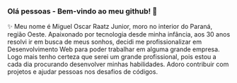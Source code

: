### Olá pessoas - Bem-vindo ao meu github! 👋

✨ Meu nome é Miguel Oscar Raatz Junior, moro no interior do Paraná, região Oeste.
Apaixonado por tecnologia desde minha infância, aos 30 anos resolvi ir em busca de meus sonhos,
decidi me profissionalizar em Desenvolvimento Web para poder trabalhar em alguma grande empresa.
Logo mais tenho certeza que serei um grande profissional, pois estou a cada dia procurando desenvolver
minhas habilidades. Adoro contribuir com projetos e ajudar pessoas nos desafios de códigos.

<!--
**miguelraatz/miguelraatz** is a ✨ _special_ ✨ repository because its `README.md` (this file) appears on your GitHub profile.

Here are some ideas to get you started:

- 🔭 I’m currently working on ...
- 🌱 I’m currently learning ...
- 👯 I’m looking to collaborate on ...
- 🤔 I’m looking for help with ...
- 💬 Ask me about ...
- 📫 How to reach me: ...
- 😄 Pronouns: ...
- ⚡ Fun fact: ...
-->

